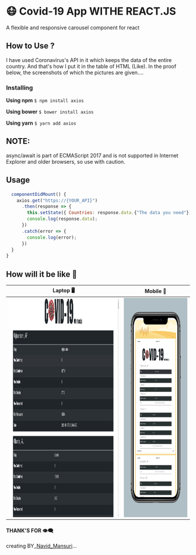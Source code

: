 # 😷 Covid-19 App WITHE REACT.JS

A flexible and responsive carousel component for react

## How to Use ?

I have used Coronavirus's API in it which keeps the data of the entire country. And that's how I put it in the table of HTML (Like). In the proof below, the screenshots of which the pictures are given....

### Installing 

 **Using npm**
`$ npm install axios`

**Using bower**
`$ bower install axios`

**Using yarn**
`$ yarn add axios`

## NOTE:   
  async/await is part of ECMAScript 2017 and is not supported in Internet Explorer and older browsers, so use with caution.
  
## Usage

```javascript
  componentDidMount() {
    axios.get("https://{YOUR_API}")
      .then(response => {
        this.setState({ Countries: response.data.{"The data you need"})
        console.log(response.data);
      })
      .catch(error => {
        console.log(error);
      })
  }
}
```
## How will it be like 🙂

Laptop 🖥️ | Mobile 📱
------------ | -------------
<img src="public/WhatsApp Image 2021-05-13 at 4.44.15 PM.jpeg"  height="600px" width="750px" /> | <img src="public/WhatsApp Image 2021-05-13 at 5.13.25 PM.jpeg"  height="600px" width="400px" />
  
 #### THANK'S FOR 👁️‍🗨️
 
 creating BY_[Navid_Mansuri](https://github.com/NavidMansuri5155)...
 
